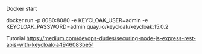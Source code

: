 Docker start

docker run -p 8080:8080 -e KEYCLOAK_USER=admin -e KEYCLOAK_PASSWORD=admin quay.io/keycloak/keycloak:15.0.2

Tutorial
https://medium.com/devops-dudes/securing-node-js-express-rest-apis-with-keycloak-a4946083be51
